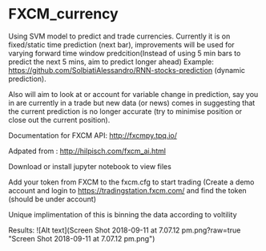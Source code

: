 # FXCM_currency

Using SVM model to predict and trade currencies. Currently it is on fixed/static time prediction (next bar), improvements will be used for varying forward time window predcition(Instead of using 5 min bars to predict the next 5 mins, aim to predict  longer ahead)
Example: https://github.com/SolbiatiAlessandro/RNN-stocks-prediction (dynamic prediction).

Also will aim to look at or account for variable change in prediction, say you in are currently in a trade but new data (or news) comes in suggesting that the current prediction is no longer accurate (try to minimise position or close out the current position).



Documentation for FXCM API: http://fxcmpy.tpq.io/

Adpated from : http://hilpisch.com/fxcm_ai.html

Download or install jupyter notebook to view files

Add your token from FXCM to the fxcm.cfg to start trading (Create a demo account and login to https://tradingstation.fxcm.com/ and find the token (should be under account)

Unique implimentation of this is binning the data according to voltility 


Results:
![Alt text](Screen Shot 2018-09-11 at 7.07.12 pm.png?raw=true "Screen Shot 2018-09-11 at 7.07.12 pm.png")

      
    

